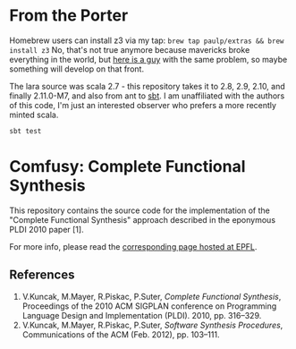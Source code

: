 From the Porter
===============

Homebrew users can install z3 via my tap: ```brew tap paulp/extras && brew install z3``` No, that's not true anymore because mavericks broke everything in the world, but [here is a guy](http://stackoverflow.com/questions/20877528/errors-when-building-z3-unstable-branch) with the same problem, so maybe something will develop on that front.

The lara source was scala 2.7 - this repository takes it to 2.8, 2.9, 2.10, and finally 2.11.0-M7, and also from ant to [sbt](https://github.com/paulp/sbt-extras/). I am unaffiliated with the authors of this code, I'm just an interested observer who prefers a more recently minted scala.

```
sbt test
```

Comfusy: Complete Functional Synthesis
======================================

This repository contains the source code for the implementation of the "Complete Functional Synthesis" approach described in the eponymous PLDI 2010 paper [1].

For more info, please read the [corresponding page hosted at EPFL](http://lara.epfl.ch/w/comfusy).

References
----------

  1. V.Kuncak, M.Mayer, R.Piskac, P.Suter, *Complete Functional Synthesis*, Proceedings of the 2010 ACM SIGPLAN conference on Programming Language
Design and Implementation (PLDI). 2010, pp. 316–329.
  2. V.Kuncak, M.Mayer, R.Piskac, P.Suter, *Software Synthesis Procedures*, Communications of the ACM (Feb. 2012), pp. 103–111.
